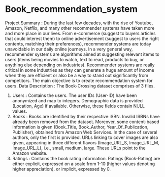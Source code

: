 # Book_recommendation_system
Project Summary :
During the last few decades, with the rise of Youtube, Amazon, Netflix, and many other recommender systems have taken more and more place in our lives. From e-commerce (suggest to buyers articles that could interest them) to online advertisement (suggest to users the right contents, matching their preferences), recommender systems are today unavoidable in our daily online journeys. In a very general way, recommender systems are algorithms aimed at suggesting relevant items to users (items being movies to watch, text to read, products to buy, or anything else depending on industries). Recommender systems are really critical in some industries as they can generate a huge amount of income when they are efficient or also be a way to stand out significantly from competitors. The main objective is to create recommendation system for users.
Data Description :
The Book-Crossing dataset comprises of 3 files.
1. Users :
Contains the users. The user IDs (User-ID) have been anonymized and map to integers. Demographic data is provided (Location, Age) if available. Otherwise, these fields contain NULL values.
2. Books :
Books are identified by their respective ISBN. Invalid ISBNs have already been removed from the dataset. Moreover, some content-based information is given (Book_Title, Book_Author, Year_Of_Publication, Publisher), obtained from Amazon Web Services. In the case of several authors, only the first is provided. URLs linking to cover images are also given, appearing in three different flavors (Image_URL_S, Image_URL_M, Image_URL_L), i.e., small, medium, large. These URLs point to the Amazon website.
3. Ratings :
Contains the book rating information. Ratings (Book-Rating) are either explicit, expressed on a scale from 1-10 (higher values denoting higher appreciation), or implicit, expressed by 0.
